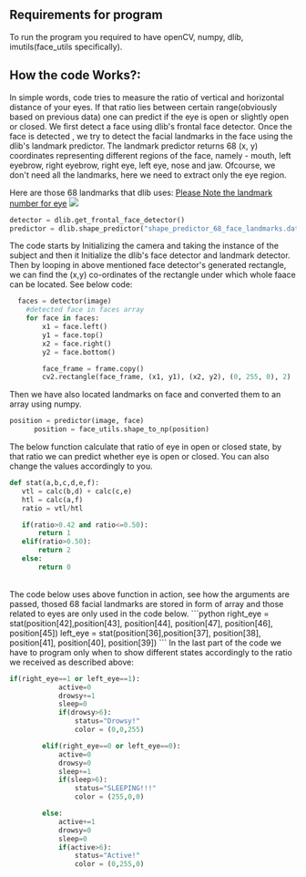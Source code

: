 ## Requirements for program
To run the program you required to have openCV, numpy, dlib, imutils(face_utils specifically).
<br>
## How the code Works?: 

In simple words, code tries to measure the ratio of vertical and horizontal distance of your eyes. If that ratio lies between certain range(obviously based on previous data) one can predict if the eye is open or slightly open or closed. We first detect a face using dlib's frontal face detector. Once the face is detected , we try to detect the facial landmarks in the face using the dlib's landmark predictor. The landmark predictor returns 68 (x, y) coordinates representing different regions of the face, namely - mouth, left eyebrow, right eyebrow, right eye, left eye, nose and jaw. Ofcourse, we don't need all the landmarks, here we need to extract only the eye region. 

Here are those 68 landmarks that dlib uses:
<a href= "https://pyimagesearch.com/wp-content/uploads/2017/04/facial_landmarks_68markup.jpg">Please Note the landmark number for eye</a>
<img src = "https://pyimagesearch.com/wp-content/uploads/2017/04/facial_landmarks_68markup.jpg">
  ```python
  detector = dlib.get_frontal_face_detector()
predictor = dlib.shape_predictor("shape_predictor_68_face_landmarks.dat")
```
  The code starts by Initializing the camera and taking the instance of the subject and then it Initialize the dlib's face detector and landmark detector.  
  Then by looping in above mentioned face detector's generated rectangle, we can find the (x,y) co-ordinates of the rectangle under which whole faace can be located.
  See below code:
```python
  faces = detector(image)
    #detected face in faces array
    for face in faces:
        x1 = face.left()
        y1 = face.top()
        x2 = face.right()
        y2 = face.bottom()

        face_frame = frame.copy()
        cv2.rectangle(face_frame, (x1, y1), (x2, y2), (0, 255, 0), 2)
```
  Then we have also located landmarks on face and converted them to an array using numpy.
  ```python
  position = predictor(image, face)
        position = face_utils.shape_to_np(position)
```
  
  
The below function calculate that ratio of eye in open or closed state, by that ratio we can predict whether eye is open or closed.
You can also change the values accordingly to you.
 ```python
def stat(a,b,c,d,e,f):
	vtl = calc(b,d) + calc(c,e)
	htl = calc(a,f)
	ratio = vtl/htl

	if(ratio>0.42 and ratio<=0.50):
		return 1
	elif(ratio>0.50):
		return 2
	else:
		return 0
 ```
<br>
The code below uses above function in action, see how the arguments are passed, thosed 68 facial landmarks are stored in form of array and those related to eyes are only used in the code below.
```python 
right_eye = stat(position[42],position[43], 
        	position[44], position[47], position[46], position[45])
        left_eye = stat(position[36],position[37], 
        	position[38], position[41], position[40], position[39])
```
In the last part of the code we have to program only when to show different states accordingly to the ratio we received as described above:

```python 
if(right_eye==1 or left_eye==1):
        	active=0
        	drowsy+=1
        	sleep=0
        	if(drowsy>6):
        		status="Drowsy!"
        		color = (0,0,255)

        elif(right_eye==0 or left_eye==0):
        	active=0
        	drowsy=0
        	sleep+=1
        	if(sleep>6):
        		status="SLEEPING!!!"
        		color = (255,0,0)

        else:
        	active+=1
        	drowsy=0
        	sleep=0
        	if(active>6):
        		status="Active!"
        		color = (0,255,0)
```

